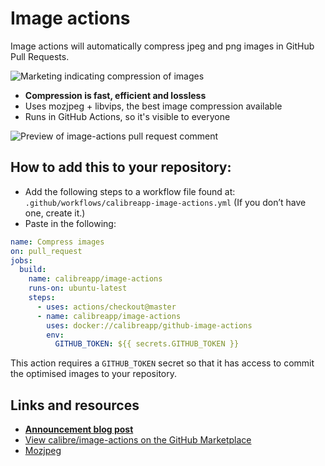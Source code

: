 # Image actions

Image actions will automatically compress jpeg and png images in GitHub Pull Requests.

![Marketing indicating compression of images](https://user-images.githubusercontent.com/924/64763022-8415d980-d582-11e9-83d5-ce98b153ec99.png)

- **Compression is fast, efficient and lossless**
- Uses mozjpeg + libvips, the best image compression available
- Runs in GitHub Actions, so it's visible to everyone

![Preview of image-actions pull request comment](https://user-images.githubusercontent.com/924/62024579-e1470d00-b218-11e9-8655-693ea42ba0f7.png)

## How to add this to your repository:

- Add the following steps to a workflow file found at: `.github/workflows/calibreapp-image-actions.yml` (If you don’t have one, create it.)
- Paste in the following:

```yml
name: Compress images
on: pull_request
jobs:
  build:
    name: calibreapp/image-actions
    runs-on: ubuntu-latest
    steps:
      - uses: actions/checkout@master
      - name: calibreapp/image-actions
        uses: docker://calibreapp/github-image-actions
        env:
          GITHUB_TOKEN: ${{ secrets.GITHUB_TOKEN }}
```

This action requires a `GITHUB_TOKEN` secret so that it has access to commit the optimised images to your repository.

## Links and resources

- **[Announcement blog post](https://calibreapp.com/blog/compress-images-in-prs/)**
- [View calibre/image-actions on the GitHub Marketplace](https://github.com/marketplace/actions/image-actions)
- [Mozjpeg](https://github.com/mozilla/mozjpeg)

